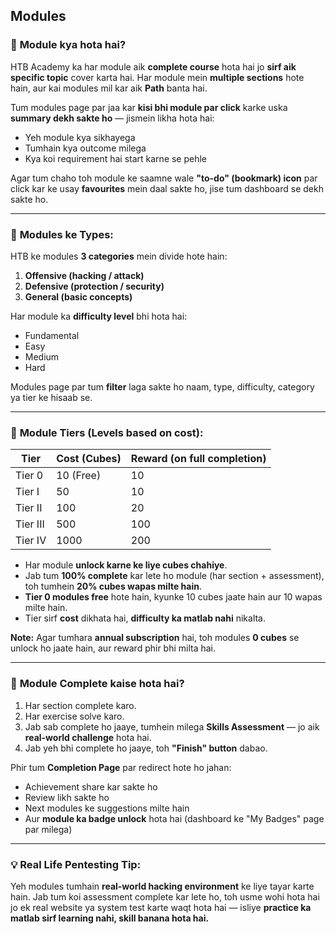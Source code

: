## Modules

### 🔹 **Module kya hota hai?**

HTB Academy ka har module aik **complete course** hota hai jo **sirf aik specific topic** cover karta hai. Har module mein **multiple sections** hote hain, aur kai modules mil kar aik **Path** banta hai.

Tum modules page par jaa kar **kisi bhi module par click** karke uska **summary dekh sakte ho** — jismein likha hota hai:

* Yeh module kya sikhayega
* Tumhain kya outcome milega
* Kya koi requirement hai start karne se pehle

Agar tum chaho toh module ke saamne wale **"to-do" (bookmark) icon** par click kar ke usay **favourites** mein daal sakte ho, jise tum dashboard se dekh sakte ho.

---

### 🔹 **Modules ke Types:**

HTB ke modules **3 categories** mein divide hote hain:

1. **Offensive (hacking / attack)**
2. **Defensive (protection / security)**
3. **General (basic concepts)**

Har module ka **difficulty level** bhi hota hai:

* Fundamental
* Easy
* Medium
* Hard

Modules page par tum **filter** laga sakte ho naam, type, difficulty, category ya tier ke hisaab se.

---

### 🔹 **Module Tiers (Levels based on cost):**

| Tier     | Cost (Cubes) | Reward (on full completion) |
| -------- | ------------ | --------------------------- |
| Tier 0   | 10 (Free)    | 10                          |
| Tier I   | 50           | 10                          |
| Tier II  | 100          | 20                          |
| Tier III | 500          | 100                         |
| Tier IV  | 1000         | 200                         |

* Har module **unlock karne ke liye cubes chahiye**.
* Jab tum **100% complete** kar lete ho module (har section + assessment), toh tumhein **20% cubes wapas milte hain**.
* **Tier 0 modules free** hote hain, kyunke 10 cubes jaate hain aur 10 wapas milte hain.
* Tier sirf **cost** dikhata hai, **difficulty ka matlab nahi** nikalta.

**Note:** Agar tumhara **annual subscription** hai, toh modules **0 cubes** se unlock ho jaate hain, aur reward phir bhi milta hai.

---

### 🔹 **Module Complete kaise hota hai?**

1. Har section complete karo.
2. Har exercise solve karo.
3. Jab sab complete ho jaaye, tumhein milega **Skills Assessment** — jo aik **real-world challenge** hota hai.
4. Jab yeh bhi complete ho jaaye, toh **"Finish" button** dabao.

Phir tum **Completion Page** par redirect hote ho jahan:

* Achievement share kar sakte ho
* Review likh sakte ho
* Next modules ke suggestions milte hain
* Aur **module ka badge unlock** hota hai (dashboard ke "My Badges" page par milega)

---

### 💡 Real Life Pentesting Tip:

Yeh modules tumhain **real-world hacking environment** ke liye tayar karte hain. Jab tum koi assessment complete kar lete ho, toh usme wohi hota hai jo ek real website ya system test karte waqt hota hai — isliye **practice ka matlab sirf learning nahi, skill banana hota hai.**
